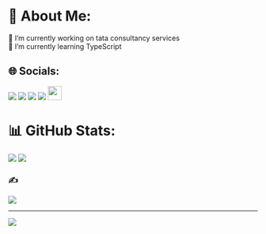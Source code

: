 # 💫 About Me:
🔭 I’m currently working on tata consultancy services<br>🌱 I’m currently learning TypeScript<br>


## 🌐 Socials:
<a href="https://twitter.com/HEuduardo" target="_blank"> <img src="https://img.shields.io/badge/-Twitter-blue?style=for-the-badge&logo=twitter&logoColor=white"></a>
  <a href="https://www.linkedin.com/in/eduardo-henrique-lisboa-alves-077943a8/" target="_blank"> <img src="https://img.shields.io/badge/-LinkedIn-darkblue?style=for-the-badge&logo=linkedin&logoColor=white"></a>
  <a href="https://www.instagram.com/duuh_lisboa/" target="_blank"> <img src="https://img.shields.io/badge/-Instagram-purple?style=for-the-badge&logo=instagram&logoColor=white"></a>
  <a href="mailto:henriqueeduardo63@gmail.com" target="_blank"> <img src="https://img.shields.io/badge/-Gmail-darkred?style=for-the-badge&logo=gmail&logoColor=white"></a>
    <a height="50" href="https://cursos.alura.com.br/vitrinedev/henriqueeduardo63" target="_blank"><img height="28" src="https://media.glassdoor.com/sqll/2500530/alura-squarelogo-1602197362646.png" target="_blank"></a>
  



# 📊 GitHub Stats:
![](https://github-readme-stats.vercel.app/api?username=Eduardo-Lisboa&theme=dark&hide_border=true&include_all_commits=false&count_private=false)
![](https://github-readme-stats.vercel.app/api/top-langs/?username=Eduardo-Lisboa&theme=dark&hide_border=true&include_all_commits=false&count_private=false&layout=compact)

### ✍️ 
![](https://quotes-github-readme.vercel.app/api?type=horizontal&theme=dark)

---
[![](https://visitcount.itsvg.in/api?id=Eduardo-Lisboa&icon=0&color=0)](https://visitcount.itsvg.in)

<!-- Proudly created with GPRM ( https://gprm.itsvg.in ) -->


